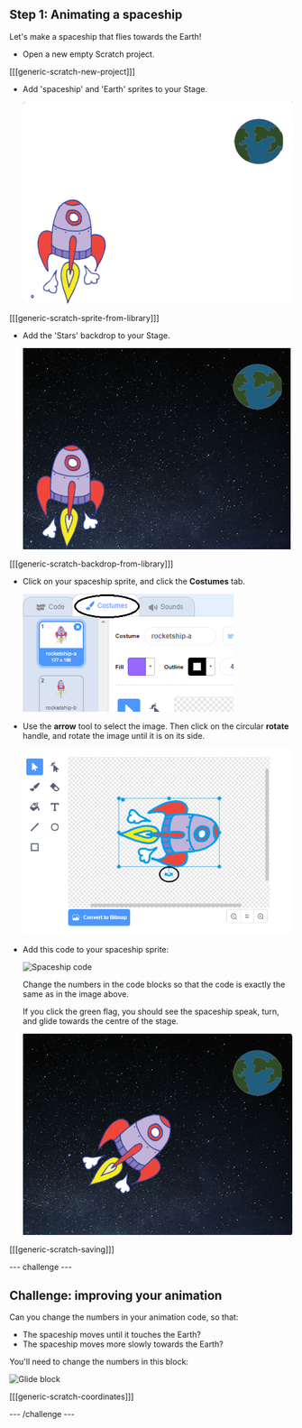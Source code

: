 ## Step 1: Animating a spaceship

Let's make a spaceship that flies towards the Earth!

+ Open a new empty Scratch project.

[[[generic-scratch-new-project]]]

+ Add 'spaceship' and 'Earth' sprites to your Stage.

    ![Spaceship and Earth sprites](images/space-sprites.png)

[[[generic-scratch-sprite-from-library]]]

+ Add the 'Stars' backdrop to your Stage.

    ![A space backdrop](images/space-backdrop.png)

[[[generic-scratch-backdrop-from-library]]]

+ Click on your spaceship sprite, and click the **Costumes** tab.

	![Sprite costume](images/space-costume.png)

+ Use the **arrow** tool to select the image. Then click on the circular **rotate** handle, and rotate the image until it is on its side.

    ![Rotating a costume](images/space-rotate.png)

+ Add this code to your spaceship sprite:

    ![Spaceship code](images/space-animate.png)

    Change the numbers in the code blocks so that the code is exactly the same as in the image above.

    If you click the green flag, you should see the spaceship speak, turn, and glide towards the centre of the stage.

    ![Testing a spaceship animation](images/space-animate-stage.png)

[[[generic-scratch-saving]]]

--- challenge ---
## Challenge: improving your animation
Can you change the numbers in your animation code, so that:

+ The spaceship moves until it touches the Earth?
+ The spaceship moves more slowly towards the Earth?

You'll need to change the numbers in this block:

![Glide block](images/space-glide.png)

[[[generic-scratch-coordinates]]]

--- /challenge ---
